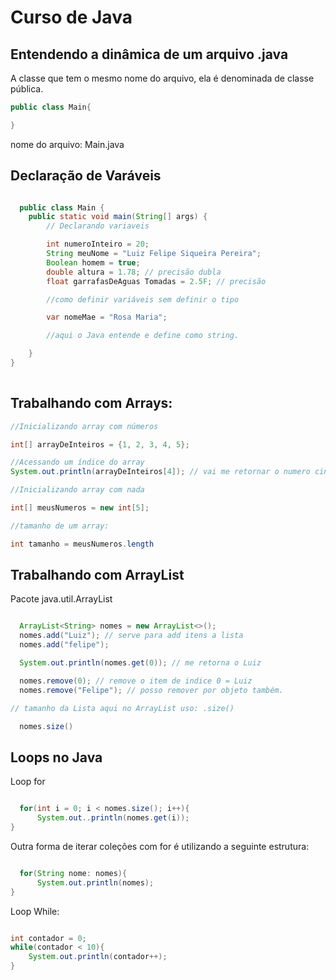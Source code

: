 # Curso de Java

## Entendendo a dinâmica de um arquivo .java

A classe que tem o mesmo nome do arquivo, ela é denominada de classe pública.

```java
public class Main{

}
```
nome do arquivo: Main.java

## Declaração de Varáveis

```java

  public class Main {
    public static void main(String[] args) {
        // Declarando variaveis

        int numeroInteiro = 20;
        String meuNome = "Luiz Felipe Siqueira Pereira";
        Boolean homem = true;
        double altura = 1.78; // precisão dubla
        float garrafasDeAguas Tomadas = 2.5F; // precisão

        //como definir variáveis sem definir o tipo

        var nomeMae = "Rosa Maria";

        //aqui o Java entende e define como string.

    }
}
  
```
## Trabalhando com Arrays:

```java
//Inicializando array com números

int[] arrayDeInteiros = {1, 2, 3, 4, 5};

//Acessando um índice do array
System.out.println(arrayDeInteiros[4]); // vai me retornar o numero cinco

//Inicializando array com nada

int[] meusNumeros = new int[5];

//tamanho de um array:

int tamanho = meusNumeros.length

```

## Trabalhando com ArrayList

Pacote java.util.ArrayList

```java

  ArrayList<String> nomes = new ArrayList<>();
  nomes.add("Luiz"); // serve para add itens a lista 
  nomes.add("felipe");

  System.out.println(nomes.get(0)); // me retorna o Luiz

  nomes.remove(0); // remove o item de indice 0 = Luiz
  nomes.remove("Felipe"); // posso remover por objeto também.

// tamanho da Lista aqui no ArrayList uso: .size()

  nomes.size()

```

## Loops no Java

Loop for

```java

  for(int i = 0; i < nomes.size(); i++){
      System.out..println(nomes.get(i));
}

```

Outra forma de iterar coleções  com for é utilizando a seguinte estrutura:

```java

  for(String nome: nomes){
      System.out.println(nomes);
}
```

Loop While:

```java

int contador = 0;
while(contador < 10){
    System.out.println(contador++);
}


```  

